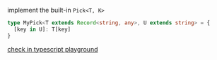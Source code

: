 implement the built-in `Pick<T, K>`

```typescript
type MyPick<T extends Record<string, any>, U extends string> = {
  [key in U]: T[key]
}
```

[check in typescript playground](https://www.typescriptlang.org/play?ssl=9&ssc=2&pln=7&pc=1#code/JYOwLgpgTgZghgYwgAgCoHsAm7kG8BQyyYwYANhAFzIDOYUoA5ocphDQgwA4nojV0GIZkQToAtlwqRM1AEbp0FOCHwBffPjABPLigCy2gArAEAawA8qZBAAekEJhrIAShDFRMFwUwA0yFW0APn8AVRt7CEdnH2Eg5ABePBYAbTMIbWRQZFCAXWpUNIzc9U0dPTQsdCMoCAA3YAgAd0TkQxNzKyr-AHIScgge5AAfZB6xSWkITB6gzTEQOmIqgqqa+saWpIIiIn6Kah6AYWUQZChFcR7fFlEJKQgZangyGggbjXwgA)

